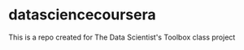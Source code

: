 datasciencecoursera
===================

This is a repo created for The Data Scientist's Toolbox class project
